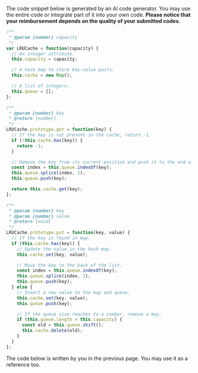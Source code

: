The code snippet below is generated by an AI code generator.
You may use the entire code or integrate part of it into your own code. 
**Please notice that your reimbursement depends on the quality of your submitted codes.**

```javascript
/**
 * @param {number} capacity
 */
var LRUCache = function(capacity) {
  // An integer attribute. 
  this.capacity = capacity;

  // A hash map to store key-value pairs.
  this.cache = new Map(); 

  // A list of integers.
  this.queue = []; 
};

/** 
 * @param {number} key
 * @return {number}
 */
LRUCache.prototype.get = function(key) {
  // If the key is not present in the cache, return -1.
  if (!this.cache.has(key)) {
    return -1;
  }

  // Remove the key from its current position and push it to the end of the queue.
  const index = this.queue.indexOf(key);
  this.queue.splice(index, 1);
  this.queue.push(key);

  return this.cache.get(key);
};

/** 
 * @param {number} key 
 * @param {number} value
 * @return {void}
 */
LRUCache.prototype.put = function(key, value) {
  // If the key is found in map.
  if (this.cache.has(key)) {
    // Update the value in the hash map.
    this.cache.set(key, value);

    // Move the key to the back of the list.
    const index = this.queue.indexOf(key);
    this.queue.splice(index, 1);
    this.queue.push(key);
  } else {
    // Insert a new value to the map and queue.
    this.cache.set(key, value);
    this.queue.push(key);

    // If the queue size reaches to a number, remove a key. 
    if (this.queue.length > this.capacity) {
      const old = this.queue.shift(); 
      this.cache.delete(old);
    }
  }
};
```

The code below is written by you in the previous page. You may use it as a reference too. 
